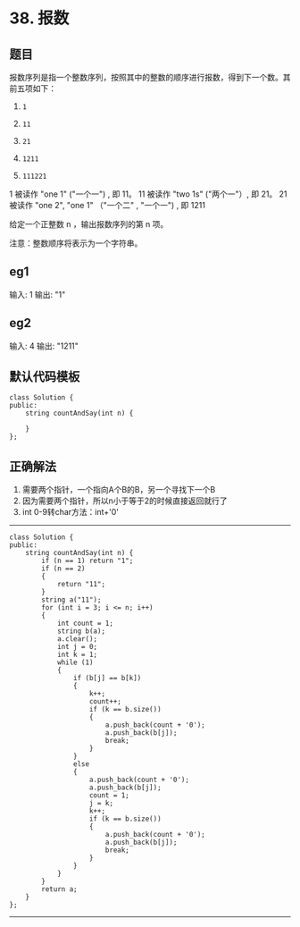 # 38. 报数
## 题目
报数序列是指一个整数序列，按照其中的整数的顺序进行报数，得到下一个数。其前五项如下：
1.     1
2.     11
3.     21
4.     1211
5.     111221

1 被读作  "one 1"  ("一个一") , 即 11。
11 被读作 "two 1s" ("两个一"）, 即 21。
21 被读作 "one 2",  "one 1" （"一个二" ,  "一个一") , 即 1211

给定一个正整数 n ，输出报数序列的第 n 项。

注意：整数顺序将表示为一个字符串。

## eg1

输入: 1
输出: "1"

## eg2

输入: 4
输出: "1211"

## 默认代码模板

	class Solution {
	public:
	    string countAndSay(int n) {
	        
	    }
	};

## 正确解法
1. 需要两个指针，一个指向A个B的B，另一个寻找下一个B
2. 因为需要两个指针，所以n小于等于2的时候直接返回就行了 
3. int 0-9转char方法：int+'0'

---
	class Solution {
	public:
		string countAndSay(int n) {
			if (n == 1) return "1";
			if (n == 2)
			{
				return "11";
			}
			string a("11");
			for (int i = 3; i <= n; i++)
			{
				int count = 1;
				string b(a);
				a.clear();
				int j = 0;
				int k = 1;
				while (1)
				{
					if (b[j] == b[k])
					{
						k++;
						count++;
						if (k == b.size())
						{
							a.push_back(count + '0');
							a.push_back(b[j]);
							break;
						}
					}
					else
					{
						a.push_back(count + '0');
						a.push_back(b[j]);
						count = 1;
						j = k;
						k++;
						if (k == b.size())
						{
							a.push_back(count + '0');
							a.push_back(b[j]);
							break;
						}
					}
				}
			}
			return a;
		}
	};
---